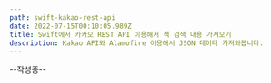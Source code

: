 ```yaml
---
path: swift-kakao-rest-api
date: 2022-07-15T00:10:05.989Z
title: Swift에서 카카오 REST API 이용해서 책 검색 내용 가져오기
description: Kakao API와 Alamofire 이용해서 JSON 데이터 가져와봅니다.
---
```

\--작성중--